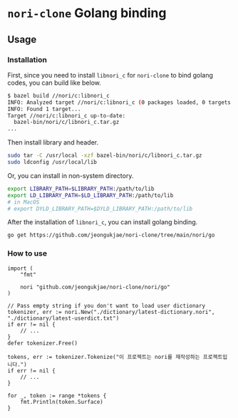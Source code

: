 # `nori-clone` Golang binding

## Usage

### Installation

First, since you need to install `libnori_c` for `nori-clone` to bind golang codes, you can build like below.

```sh
$ bazel build //nori/c:libnori_c
INFO: Analyzed target //nori/c:libnori_c (0 packages loaded, 0 targets configured).
INFO: Found 1 target...
Target //nori/c:libnori_c up-to-date:
  bazel-bin/nori/c/libnori_c.tar.gz
...
```

Then install library and header.

```sh
sudo tar -C /usr/local -xzf bazel-bin/nori/c/libnori_c.tar.gz
sudo ldconfig /usr/local/lib
```

Or, you can install in non-system directory.

```sh
export LIBRARY_PATH=$LIBRARY_PATH:/path/to/lib
export LD_LIBRARY_PATH=$LD_LIBRARY_PATH:/path/to/lib
# in MacOS
# export DYLD_LIBRARY_PATH=$DYLD_LIBRARY_PATH:/path/to/lib
```

After the installation of `libnori_c`, you can install golang binding.

```sh
go get https://github.com/jeongukjae/nori-clone/tree/main/nori/go
```

### How to use

```golang
import (
    "fmt"

    nori "github.com/jeongukjae/nori-clone/nori/go"
)

// Pass empty string if you don't want to load user dictionary
tokenizer, err := nori.New("./dictionary/latest-dictionary.nori", "./dictionary/latest-userdict.txt")
if err != nil {
    // ...
}
defer tokenizer.Free()

tokens, err := tokenizer.Tokenize("이 프로젝트는 nori를 재작성하는 프로젝트입니다.")
if err != nil {
    // ...
}

for _, token := range *tokens {
    fmt.Println(token.Surface)
}
```

<!-- TODO(jeongukjae): add description -->
